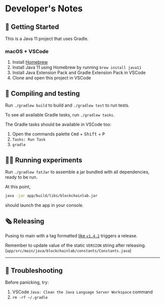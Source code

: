 # Developer's Notes

## 🚦 Getting Started

This is a Java 11 project that uses Gradle.

### macOS + VSCode

1. Install [Homebrew](https://brew.sh)
2. Install Java 11 using Homebrew by running `brew install java11`
3. Install Java Extension Pack and Gradle Extension Pack in VSCode
4. Clone and open this project in VSCode

## 🧪 Compiling and testing

Run `./gradlew build` to build and `./gradlew test` to run tests.

To see all available Gradle tasks, run `./gradlew tasks`.

The Gradle tasks should be available in VSCode too:

1. Open the commands palette <kbd>Cmd</kbd> + <kbd>Shift</kbd> + <kbd>P</kbd>
2. `Tasks: Run Task`
3. `gradle`

## 🧑‍🔬 Running experiments

Run `./gradlew fatJar` to assemble a jar bundled with all dependencies, ready to be run.

At this point,

```bash
java -jar app/build/libs/blockchainlab.jar
```

should launch the app in your console.

## 🗞️ Releasing

Pusing to main with a tag formatted [like `v1.4.2`](https://youtu.be/_Ms1Z4xfqv4?t=1227) triggers a release.

Remember to update value of the static `VERSION` string after releasing. (`app/src/main/java/blockchainlab/constants/Constants.java`)

---

## 🫨 Troubleshooting

Before panicking, try:

1. VSCode `Java: Clean the Java Language Server Workspace` command
2. `rm -rf ~/.gradle`

